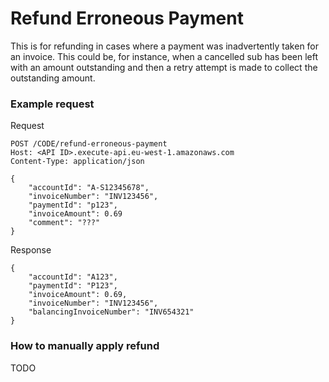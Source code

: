 # Refund Erroneous Payment

This is for refunding in cases where a payment was inadvertently taken for an invoice.
This could be, for instance, when a cancelled sub has been left with an amount outstanding
and then a retry attempt is made to collect the outstanding amount.

### Example request

Request

```http
POST /CODE/refund-erroneous-payment
Host: <API ID>.execute-api.eu-west-1.amazonaws.com
Content-Type: application/json

{
    "accountId": "A-S12345678",
    "invoiceNumber": "INV123456",
    "paymentId": "p123",
    "invoiceAmount": 0.69
    "comment": "???"
}
```

Response

```
{
    "accountId": "A123",
    "paymentId": "P123",
    "invoiceAmount": 0.69,
    "invoiceNumber": "INV123456",
    "balancingInvoiceNumber": "INV654321"
}
```

### How to manually apply refund

TODO
